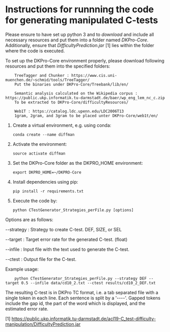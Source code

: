 # Instructions for runnning the code for generating manipulated C-tests

Please ensure to have set up python 3 and to *download* and include all necessary resources and put them into a folder named *DKPro-Core*. Additionally, ensure that *DifficultyPrediction.jar* [1] lies within the folder where the code is executed.

To set up the DKPro-Core environment properly, please download following resources and put them into the specified folders:

        TreeTagger and Chunker : https://www.cis.uni-muenchen.de/~schmid/tools/TreeTagger/
        Put the binaries under DKPro-Core/Treebank/lib/en/

        Semantic analysis calculated on the Wikipedia corpus : https://public.ukp.informatik.tu-darmstadt.de/baer/wp_eng_lem_nc_c.zip
        To be extracted to DKPro-Core/difficultyResources/

        Web1T : https://catalog.ldc.upenn.edu/LDC2006T13
        1gram, 2gram, and 3gram to be placed unter DKPro-Core/web1t/en/


1.	Create a virtual environment, e.g. using conda: 

		conda create --name diffman

2.	Activate the environment:

		source activate diffman

3.	Set the DKPro-Core folder as the DKPRO_HOME environment:

		export DKPRO_HOME=~/DKPRO-Core

4.	Install dependencies using pip:

		pip install -r requirements.txt

5. 	Execute the code by:

		python CTestGenerator_Strategies_perFile.py [options]

Options are as follows:

--strategy : Strategy to create C-test. DEF, SIZE, or SEL

--target : Target error rate for the generated C-test. (float)

--infile : Input file with the text used to generate the C-test. 

--ctest : Output file for the C-test.

Example usage:

        python CTestGenerator_Strategies_perFile.py --strategy DEF --target 0.5 --infile data/cd10_2.txt --ctest results/cd10_2_DEF.txt

The resulting C-test is in DKPro TC format, i.e. a tab separated file with a single token in each line.
Each sentence is split by a '----'. Gapped tokens include the gap id, the part of the word which is displayed, and the estimated error rate.

[1] https://public.ukp.informatik.tu-darmstadt.de/acl19-C_test-difficulty-manipulation/DifficultyPrediction.jar
